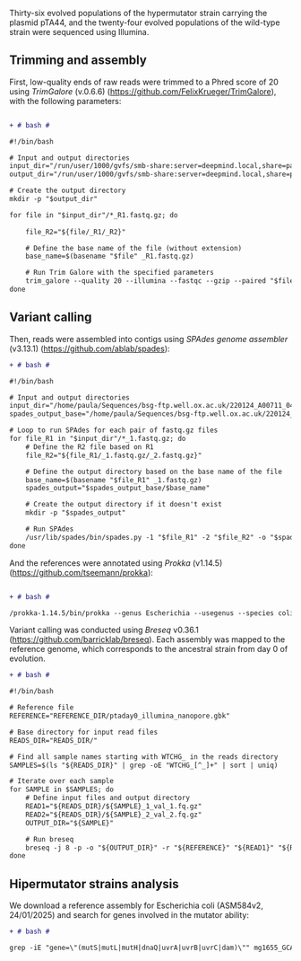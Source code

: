 Thirty-six evolved populations of the hypermutator strain carrying the plasmid pTA44, and the twenty-four evolved populations of the wild-type strain were sequenced using Illumina. 

## Trimming and assembly 

First, low-quality ends of raw reads were trimmed to a Phred score of 20 using *TrimGalore* (v.0.6.6) (https://github.com/FelixKrueger/TrimGalore), with the following parameters:

```diff

+ # bash #

#!/bin/bash

# Input and output directories
input_dir="/run/user/1000/gvfs/smb-share:server=deepmind.local,share=paula/Mutation_accumulation/readsma/fastqsinadapters"
output_dir="/run/user/1000/gvfs/smb-share:server=deepmind.local,share=paula/Mutation_accumulation/readsma/cutadapt"

# Create the output directory 
mkdir -p "$output_dir"

for file in "$input_dir"/*_R1.fastq.gz; do
  
    file_R2="${file/_R1/_R2}"

    # Define the base name of the file (without extension)
    base_name=$(basename "$file" _R1.fastq.gz)

    # Run Trim Galore with the specified parameters
    trim_galore --quality 20 --illumina --fastqc --gzip --paired "$file" "$file_R2" --output_dir "$output_dir"
done

```

## Variant calling 

Then, reads were assembled into contigs using *SPAdes genome assembler* (v3.13.1) (https://github.com/ablab/spades):

```diff
+ # bash #

#!/bin/bash

# Input and output directories
input_dir="/home/paula/Sequences/bsg-ftp.well.ox.ac.uk/220124_A00711_0476_AHTMGTDSX2"
spades_output_base="/home/paula/Sequences/bsg-ftp.well.ox.ac.uk/220124_A00711_0476_AHTMGTDSX2"

# Loop to run SPAdes for each pair of fastq.gz files
for file_R1 in "$input_dir"/*_1.fastq.gz; do
    # Define the R2 file based on R1
    file_R2="${file_R1/_1.fastq.gz/_2.fastq.gz}"

    # Define the output directory based on the base name of the file
    base_name=$(basename "$file_R1" _1.fastq.gz)
    spades_output="$spades_output_base/$base_name"

    # Create the output directory if it doesn't exist
    mkdir -p "$spades_output"

    # Run SPAdes
    /usr/lib/spades/bin/spades.py -1 "$file_R1" -2 "$file_R2" -o "$spades_output"
done

```

And the references were annotated using *Prokka* (v1.14.5) (https://github.com/tseemann/prokka):

```diff

+ # bash #

/prokka-1.14.5/bin/prokka --genus Escherichia --usegenus --species coli --prefix REFERENCE --outdir REFERENCE_annotation --mincontiglen 200 REFERENCE.fasta


```

Variant calling was conducted using *Breseq* v0.36.1 (https://github.com/barricklab/breseq). Each assembly was mapped to the reference genome, which corresponds to the ancestral strain from day 0 of evolution.

```diff
+ # bash #

#!/bin/bash

# Reference file
REFERENCE="REFERENCE_DIR/ptaday0_illumina_nanopore.gbk"

# Base directory for input read files
READS_DIR="READS_DIR/"

# Find all sample names starting with WTCHG_ in the reads directory
SAMPLES=$(ls "${READS_DIR}" | grep -oE "WTCHG_[^_]+" | sort | uniq)

# Iterate over each sample
for SAMPLE in $SAMPLES; do
    # Define input files and output directory
    READ1="${READS_DIR}/${SAMPLE}_1_val_1.fq.gz"
    READ2="${READS_DIR}/${SAMPLE}_2_val_2.fq.gz"
    OUTPUT_DIR="${SAMPLE}"

    # Run breseq
    breseq -j 8 -p -o "${OUTPUT_DIR}" -r "${REFERENCE}" "${READ1}" "${READ2}"
done

```

## Hipermutator strains analysis

We download a reference assembly for Escherichia coli (ASM584v2, 24/01/2025) and search for genes involved in the mutator ability: 

```diff
+ # bash #

grep -iE "gene=\"(mutS|mutL|mutH|dnaQ|uvrA|uvrB|uvrC|dam)\"" mg1655_GCA_000005845.2.gbff

```


